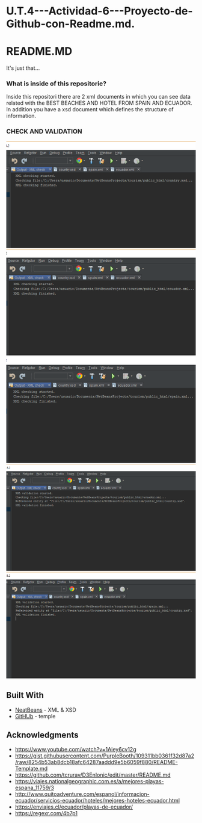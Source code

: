 # U.T.4---Actividad-6---Proyecto-de-Github-con-Readme.md.

# README.MD

It's just that...


### What is inside of this repositorie?

Inside this repositori there are 2 xml documents in which you can see data related with the BEST BEACHES AND HOTEL FROM SPAIN AND ECUADOR.
In addition you have a xsd document which defines the structure of information.


### CHECK AND VALIDATION

![alt text](https://github.com/RichardVinueza/U.T.4---Actividad-6---Proyecto-de-Github-con-Readme.md./blob/master/checkC.png)
![alt text](https://github.com/RichardVinueza/U.T.4---Actividad-6---Proyecto-de-Github-con-Readme.md./blob/master/checkE.png)
![alt text](https://github.com/RichardVinueza/U.T.4---Actividad-6---Proyecto-de-Github-con-Readme.md./blob/master/checkS.png)
![alt text](https://github.com/RichardVinueza/U.T.4---Actividad-6---Proyecto-de-Github-con-Readme.md./blob/master/validationE.png)
![alt text](https://github.com/RichardVinueza/U.T.4---Actividad-6---Proyecto-de-Github-con-Readme.md./blob/master/validationS.png)


## Built With

* [NeatBeans](https://netbeans.org/) - XML & XSD
* [GitHUb](https://github.com/) - temple

## Acknowledgments
* https://www.youtube.com/watch?v=1Aiey6cv12g
* https://gist.githubusercontent.com/PurpleBooth/109311bb0361f32d87a2/raw/8254b53ab8dcb18afc64287aaddd9e5b6059f880/README-Template.md
* https://github.com/tcrurav/D3EnIonic/edit/master/README.md 
* https://viajes.nationalgeographic.com.es/a/mejores-playas-espana_11759/3
* http://www.quitoadventure.com/espanol/informacion-ecuador/servicios-ecuador/hoteles/mejores-hoteles-ecuador.html
* https://enviajes.cl/ecuador/playas-de-ecuador/
* https://regexr.com/4b7p1
